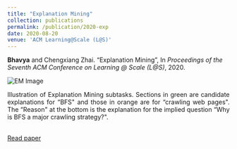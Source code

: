 ```yaml
---
title: "Explanation Mining"
collection: publications
permalink: /publication/2020-exp 
date: 2020-08-20
venue: 'ACM Learning@Scale (L@S)'
---
```

<b>Bhavya</b> and Chengxiang Zhai. “Explanation Mining”, In <i>Proceedings of the Seventh ACM Conference on Learning @ Scale (L@S)</i>, 2020.

![EM Image](http://bhaavya.github.io/images/exp.png) <!-- .element height="50px" width="50px" -->

<div style="text-align: justify"> Illustration of Explanation Mining subtasks. Sections in green
are candidate explanations for “BFS" and those in orange are for “crawling web pages". The “Reason" at the bottom is the explanation for the
implied question “Why is BFS a major crawling strategy?". <br><br>
</div>

[Read paper<br>](https://bhaavya.github.io/files/exp.pdf)
  



